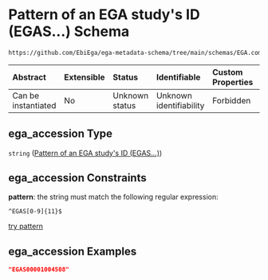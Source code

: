 # Pattern of an EGA study's ID (EGAS...) Schema

```txt
https://github.com/EbiEga/ega-metadata-schema/tree/main/schemas/EGA.common-definitions.json#/definitions/object-id-and-object-type-check/anyOf/3/properties/object_id/properties/ega_accession
```



| Abstract            | Extensible | Status         | Identifiable            | Custom Properties | Additional Properties | Access Restrictions | Defined In                                                                                |
| :------------------ | :--------- | :------------- | :---------------------- | :---------------- | :-------------------- | :------------------ | :---------------------------------------------------------------------------------------- |
| Can be instantiated | No         | Unknown status | Unknown identifiability | Forbidden         | Allowed               | none                | [EGA.common-definitions.json*](../out/EGA.common-definitions.json "open original schema") |

## ega_accession Type

`string` ([Pattern of an EGA study's ID (EGAS...)](ega-12-definitions-check-that-the-object_ids-accession-pattern-and-object_type-match-anyof-study-object_id-and-object_type-check-properties-object_id-properties-pattern-of-an-ega-studys-id-egas.md))

## ega_accession Constraints

**pattern**: the string must match the following regular expression: 

```regexp
^EGAS[0-9]{11}$
```

[try pattern](https://regexr.com/?expression=%5EEGAS%5B0-9%5D%7B11%7D%24 "try regular expression with regexr.com")

## ega_accession Examples

```json
"EGAS00001004508"
```
